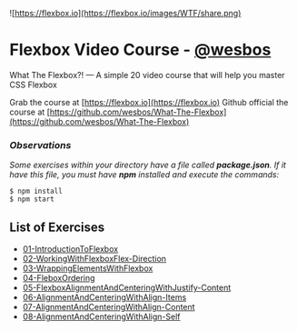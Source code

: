 ![https://flexbox.io](https://flexbox.io/images/WTF/share.png)


# Flexbox Video Course - [@wesbos](https://github.com/wesbos)

What The Flexbox?! — A simple 20 video course that will help you master CSS Flexbox

Grab the course at [https://flexbox.io](https://flexbox.io)
Github official the course at [https://github.com/wesbos/What-The-Flexbox](https://github.com/wesbos/What-The-Flexbox)

### **_Observations_**
_Some exercises within your directory have a file called **package.json**. If it have this file, you must have **npm** installed and execute the commands:_

```
$ npm install
$ npm start
```


## List of Exercises

* [01-IntroductionToFlexbox](https://herminiotorres.github.io/whattheflexbox/01-IntroductionToFlexbox/finish.html)
* [02-WorkingWithFlexboxFlex-Direction](https://herminiotorres.github.io/whattheflexbox/02-WorkingWithFlexboxFlex-Direction/finish.html)
* [03-WrappingElementsWithFlexbox](https://herminiotorres.github.io/whattheflexbox/03-WrappingElementsWithFlexbox/finish.html)
* [04-FleboxOrdering](https://herminiotorres.github.io/whattheflexbox/04-FleboxOrdering/finish.html)
* [05-FlexboxAlignmentAndCenteringWithJustify-Content](https://herminiotorres.github.io/whattheflexbox/05-FlexboxAlignmentAndCenteringWithJustify-Content/finish.html)
* [06-AlignmentAndCenteringWithAlign-Items](https://herminiotorres.github.io/whattheflexbox/06-AlignmentAndCenteringWithAlign-Items/finish.html)
* [07-AlignmentAndCenteringWithAlign-Content](https://herminiotorres.github.io/whattheflexbox/07-AlignmentAndCenteringWithAlign-Content/finish.html)
* [08-AlignmentAndCenteringWithAlign-Self](https://herminiotorres.github.io/whattheflexbox/08-AlignmentAndCenteringWithAlign-Self/finish.html)

